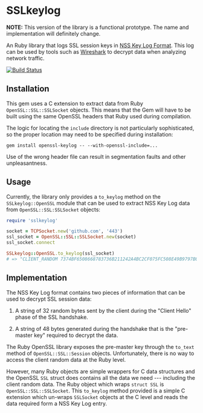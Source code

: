 SSLkeylog
=========

**NOTE:** This version of the library is a functional prototype. The name and implementation will definitely change.

An Ruby library that logs SSL session keys in [NSS Key Log Format][nss-format]. This log can be used by tools such as [Wireshark][wireshark] to decrypt data when analyzing network traffic.

[![Build Status](https://travis-ci.org/Sharpie/sslkeylog.svg?branch=master)](https://travis-ci.org/Sharpie/sslkeylog)

  [nss-format]: https://developer.mozilla.org/en-US/docs/Mozilla/Projects/NSS/Key_Log_Format

  [wireshark]:https://wiki.wireshark.org/SSL#Using_the_.28Pre.29-Master-Secret


## Installation

This gem uses a C extension to extract data from Ruby `OpenSSL::SSL::SSLSocket` objects. This means that the Gem will have to be built using the same OpenSSL headers that Ruby used during compilation.

The logic for locating the `include` directory is not particularly sophisticated, so the proper location may need to be specified during installation:

    gem install openssl-keylog -- --with-openssl-include=...

Use of the wrong header file can result in segmentation faults and other unpleasantness.


## Usage

Currently, the library only provides a `to_keylog` method on the `SSLkeylog::OpenSSL` module that can be used to extract NSS Key Log data from `OpenSSL::SSL:SSLSocket` objects:

```ruby
require 'sslkeylog'

socket = TCPSocket.new('github.com', '443')
ssl_socket = OpenSSL::SSL::SSLSocket.new(socket)
ssl_socket.connect

SSLkeylog::OpenSSL.to_keylog(ssl_socket)
# => "CLIENT_RANDOM 7374BF6508668783736B211242A4BC2CF075FC508E49B9797B038D6357370A10 C5BB2BDFEF788E7BB6ED0A37962BEEB140AC7F33DEF0E344F576D18305AF5A6C0121E069F1FF4CE4424530A83D443EFD\n"
```


## Implementation

The NSS Key Log format contains two pieces of information that can be used to decrypt SSL session data:

  1. A string of 32 random bytes sent by the client during the "Client Hello" phase of the SSL handshake.

  2. A string of 48 bytes generated during the handshake that is the "pre-master key" required to decrypt the data.

The Ruby OpenSSL library exposes the pre-master key through the `to_text` method of  `OpenSSL::SSL::Session` objects. Unfortunately, there is no way to access the client random data at the Ruby level.

However, many Ruby objects are simple wrappers for C data structures and the OpenSSL `SSL` struct does contains all the data we need --- including the client random data. The Ruby object which wraps `struct SSL` is `OpenSSL::SSL::SSLSocket`. This `to_keylog` method provided is a simple C extension which un-wraps `SSLSocket` objects at the C level and reads the data required form a NSS Key Log entry.
